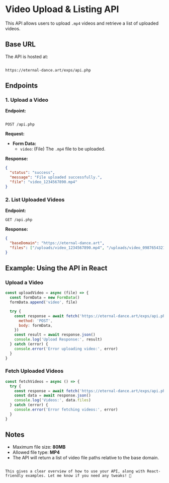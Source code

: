 # Video Upload & Listing API

This API allows users to upload `.mp4` videos and retrieve a list of uploaded videos.

## Base URL

The API is hosted at:

```

https://eternal-dance.art/exps/api.php

```

## Endpoints

### 1. Upload a Video

**Endpoint:**

```

POST /api.php

```

**Request:**

- **Form Data:**
  - `video`: (File) The `.mp4` file to be uploaded.

**Response:**

```json
{
  "status": "success",
  "message": "File uploaded successfully.",
  "file": "video_1234567890.mp4"
}
```

### 2. List Uploaded Videos

**Endpoint:**

```
GET /api.php
```

**Response:**

```json
{
  "baseDomain": "https://eternal-dance.art",
  "files": ["/uploads/video_1234567890.mp4", "/uploads/video_0987654321.mp4"]
}
```

## Example: Using the API in React

### Upload a Video

```jsx
const uploadVideo = async (file) => {
  const formData = new FormData()
  formData.append('video', file)

  try {
    const response = await fetch('https://eternal-dance.art/exps/api.php', {
      method: 'POST',
      body: formData,
    })
    const result = await response.json()
    console.log('Upload Response:', result)
  } catch (error) {
    console.error('Error uploading video:', error)
  }
}
```

### Fetch Uploaded Videos

```jsx
const fetchVideos = async () => {
  try {
    const response = await fetch('https://eternal-dance.art/exps/api.php')
    const data = await response.json()
    console.log('Videos:', data.files)
  } catch (error) {
    console.error('Error fetching videos:', error)
  }
}
```

## Notes

- Maximum file size: **80MB**
- Allowed file type: **MP4**
- The API will return a list of video file paths relative to the base domain.

```

This gives a clear overview of how to use your API, along with React-friendly examples. Let me know if you need any tweaks! 🚀
```
